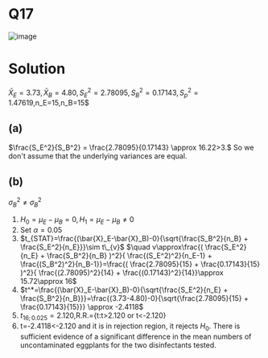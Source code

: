 # Q17
![image](https://github.com/user-attachments/assets/1ec616fd-99e4-4d4d-9b7c-a82d607b20cd)

# Solution
 $\bar{X}_E =3.73,\bar{X}_B =4.80,S^2_E=2.78095, S^2_B=0.17143, S^2_p=1.47619$,n_E=15,n_B=15$
 ## (a)
 $\frac{S_E^2}{S_B^2} = \frac{2.78095}{0.17143} \approx 16.22>3.$
 So we don't assume that the underlying variances are equal.
 ## (b)
 $\sigma^2_B \neq\sigma^2_B$
 1. $H_0=\mu_E-\mu_B=0,  H_1=\mu_E-\mu_B\neq 0$
 2. Set $\alpha=0.05$
 3. $t_{STAT}=\frac{(\bar{X}_E-\bar{X}_B)-0}{\sqrt{\frac{S_B^2}{n_B} + \frac{S_E^2}{n_E}}}\sim t\_{v}$
    $\quad v\approx\frac{( \frac{S_E^2}{n_E} + \frac{S_B^2}{n_B} )^2}{ \frac{(S_E^2)^2}{n_E-1} + \frac{(S_B^2)^2}{n_B-1}}=\frac{( \frac{2.78095}{15} + \frac{0.17143}{15} )^2}{ \frac{(2.78095)^2}{14} + \frac{(0.17143)^2}{14}}\approx 15.72\approx 16$
 4. $t^*=\frac{(\bar{X}_E-\bar{X}_B)-0}{\sqrt{\frac{S_E^2}{n_E} + \frac{S_B^2}{n_B}}}=\frac{(3.73-4.80)-0}{\sqrt{\frac{2.78095}{15} + \frac{0.17143}{15}}} \approx -2.4118$
 5. $t_{16;0.025}=2.120$,R.R.={t:t>2.120 or t<-2.120}
 6. t=-2.4118<-2.120 and it is in rejection region, it  rejects $H_0$. There is sufficient evidence of a significant difference in the mean numbers of uncontaminated eggplants for the two disinfectants tested.
    
